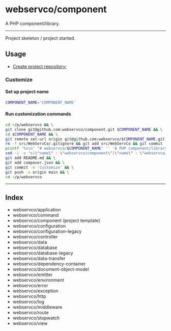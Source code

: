 # webservco/component

A PHP component/library.

---

Project skeleton / project started.

## Usage

- [Create project repository](https://github.com/organizations/webservco/repositories/new);

### Customize

#### Set up project name

```sh
COMPONENT_NAME='COMPONENT_NAME'
```

#### Run customization commands

```sh
cd ~/p/webservco && \
git clone git@github.com:webservco/component.git $COMPONENT_NAME && \
cd $COMPONENT_NAME && \
git remote set-url origin git@github.com:webservco/$COMPONENT_NAME.git && \
rm -f src/WebServCo/.gitignore && git add src/WebServCo && git commit -m 'Init src' && \
printf '%s\n' "# webservco/$COMPONENT_NAME" '' 'A PHP component/library.' '' '---' > README.md && \
sed -i -e "s|\"name\" : \"webservco/component\"|\"name\" : \"webservco/$COMPONENT_NAME\"|g" composer.json && \
git add README.md && \
git add composer.json && \
git commit -m 'Customize' && \
git push -u origin main && \
cd ~/p/webservco
```

---

## Index

- webservco/application
- webservco/command
- webservco/component (project template)
- webservco/configuration
- webservco/configuration-legacy
- webservco/controller
- webservco/data
- webservco/database
- webservco/database-legacy
- webservco/data-transfer
- webservco/dependency-container
- webservco/document-object-model
- webservco/emitter
- webservco/environment
- webservco/error
- webservco/exception
- webservco/http
- webservco/log
- webservco/middleware
- webservco/route
- webservco/stopwatch
- webservco/view
